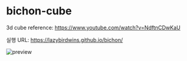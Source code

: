 # bichon-cube
3d cube reference: https://www.youtube.com/watch?v=NdftnCDwKaU

실행 URL: https://lazybirdwins.github.io/bichon/

![preview](https://user-images.githubusercontent.com/112453419/193736021-e2f34685-07ea-4b76-a856-e324e94f691c.gif)
